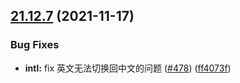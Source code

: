 ## [21.12.7](https://github.com/growingio/gio-design-pro/compare/v21.12.6...v21.12.7) (2021-11-17)


### Bug Fixes

* **intl:** fix 英文无法切换回中文的问题 ([#478](https://github.com/growingio/gio-design-pro/issues/478)) ([ff4073f](https://github.com/growingio/gio-design-pro/commit/ff4073f19413922f80e1e4127a3126c43e394086))



